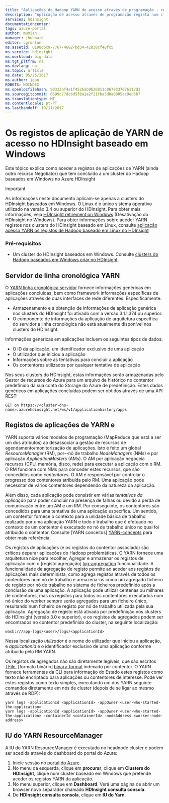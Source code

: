 ```yaml
---
title: "Aplicações do Hadoop YARN de acesso através de programação - registos do Azure | Microsoft Docs"
description: "Aplicação de acesso através de programação regista num cluster de Hadoop no HDInsight."
services: hdinsight
documentationcenter: 
tags: azure-portal
author: mumian
manager: jhubbard
editor: cgronlun
ms.assetid: 0198d6c9-7767-4682-bd34-42838cf48fc5
ms.service: hdinsight
ms.workload: big-data
ms.tgt_pltfrm: na
ms.devlang: na
ms.topic: article
ms.date: 05/25/2017
ms.author: jgao
ROBOTS: NOINDEX
ms.openlocfilehash: 90323af4a1f4526ab9b26811c8679337076112d1
ms.sourcegitcommit: 6699c77dcbd5f8a1a2f21fba3d0a0005ac9ed6b7
ms.translationtype: MT
ms.contentlocale: pt-PT
ms.lasthandoff: 10/11/2017
---
```

# <a name="access-yarn-application-logs-on-windows-based-hdinsight"></a>Os registos de aplicação de YARN de acesso no HDInsight baseado em Windows
Este tópico explica como aceder a registos de aplicações de YARN (ainda outro recurso Negotiator) que tem concluído a um cluster do Hadoop baseados em Windows no Azure HDInsight

> [!IMPORTANT]
> As informações neste documento aplicam-se apenas a clusters do HDInsight baseados em Windows. O Linux é o único sistema operativo utilizado na versão 3.4 ou superior do HDInsight. Para obter mais informações, veja [HDInsight retirement on Windows](hdinsight-component-versioning.md#hdinsight-windows-retirement) (Desativação do HDInsight no Windows). Para obter informações sobre aceder YARN registos nos clusters do HDInsight baseado em Linux, consulte [aplicação acesso YARN os registos de Hadoop baseado em Linux no HDInsight](hdinsight-hadoop-access-yarn-app-logs-linux.md)
>


### <a name="prerequisites"></a>Pré-requisitos
* Um cluster do HDInsight baseados em Windows.  Consulte [clusters do Hadoop baseados em Windows criar no HDInsight](hdinsight-hadoop-provision-linux-clusters.md).

## <a name="yarn-timeline-server"></a>Servidor de linha cronológica YARN
O <a href="http://hadoop.apache.org/docs/r2.4.0/hadoop-yarn/hadoop-yarn-site/TimelineServer.html" target="_blank">YARN linha cronológica servidor</a> fornece informações genéricas em aplicações concluídas, bem como framework informações específicas de aplicações através de duas interfaces de rede diferentes. Especificamente:

* Armazenamento e a obtenção de informações de aplicação genérica nos clusters do HDInsight foi ativado com a versão 3.1.1.374 ou superior.
* O componente de informações da aplicação de arquitetura específica do servidor a linha cronológica não está atualmente disponível nos clusters do HDInsight.

Informações genéricas em aplicações incluem os seguintes tipos de dados:

* O ID da aplicação, um identificador exclusivo de uma aplicação
* O utilizador que iniciou a aplicação
* Informações sobre as tentativas para concluir a aplicação
* Os contentores utilizados por qualquer tentativa de aplicação

Nos seus clusters do HDInsight, estas informações serão armazenadas pelo Gestor de recursos do Azure para um arquivo de histórico no contentor predefinido da sua conta do Storage do Azure de predefinição. Estes dados genéricos em aplicações concluídas podem ser obtidos através de uma API REST:

    GET on https://<cluster-dns-name>.azurehdinsight.net/ws/v1/applicationhistory/apps


## <a name="yarn-applications-and-logs"></a>Registos de aplicações de YARN e
YARN suporta vários modelos de programação (MapReduce que está a ser um dos atributos) ao desassociar a gestão de recursos de agendamento/monitorização de aplicações. Isto é feito um global *ResourceManager* (RM), por--nó de trabalho *NodeManagers* (NMs) e por aplicação *ApplicationMasters* (AMs). O AM por aplicação negoceia recursos (CPU, memória, disco, rede) para executar a aplicação com o RM. O RM funciona com NMs para conceder estes recursos, que são concedidos como *contentores*. O AM é responsável por controlar o progresso dos contentores atribuída pelo RM. Uma aplicação pode necessitar de vários contentores dependendo da natureza da aplicação.

Além disso, cada aplicação pode consistir em várias *tentativas da aplicação* para poder concluir na presença de falhas ou devido a perda de comunicação entre um AM e um RM. Por conseguinte, os contentores são concedidos para uma tentativa de uma aplicação específica. Um sentido, um contentor fornece o contexto para a unidade básica de trabalho realizado por uma aplicação YARN e todo o trabalho que é efetuado no contexto de um contentor é executado no nó de trabalho único no qual foi atribuído o contentor. Consulte [YARN conceitos] [ YARN-concepts] para obter mais referência.

Os registos de aplicações (e os registos do contentor associado) são críticos depurar aplicações do Hadoop problemáticas. O YARN fornece uma arquitetura nice para recolher, Agregar e armazenar os registos de aplicação com o [registo agregação] [ log-aggregation] funcionalidade. A funcionalidade de agregação de registo permite ao aceder aos registos de aplicações mais determinista, como agrega registos através de todos os contentores num nó de trabalho e armazena-os como um agregado ficheiro de registo por nó de trabalho no sistema de ficheiros predefinido após a conclusão de uma aplicação. A aplicação pode utilizar centenas ou milhares de contentores, mas os registos para todos os contentores executados num nó único do worker sempre serão agregados para um ficheiro único, resultando num ficheiro de registo por nó de trabalho utilizada pela sua aplicação. Agregação de registo está ativada por predefinição nos clusters do HDInsight (versão 3.0 e superior), e os registos de agregados podem ser encontrados no contentor predefinido do cluster, na seguinte localização:

    wasb:///app-logs/<user>/logs/<applicationId>

Nessa localização *utilizador* é o nome do utilizador que iniciou a aplicação, e *applicationId* é o identificador exclusivo de uma aplicação conforme atribuído pelo RM YARN.

Os registos de agregados não são diretamente legíveis, que são escritos [TFile][T-file], [formato binário] [ binary-format] indexado por contentor. O YARN fornece ferramentas da CLI para informação do Estado estes registos como texto não encriptado para aplicações ou contentores de interesse. Pode ver estes registos como texto simples, executando um dos YARN seguinte comandos diretamente em nós de cluster (depois de se ligar ao mesmo através de RDP):

    yarn logs -applicationId <applicationId> -appOwner <user-who-started-the-application>
    yarn logs -applicationId <applicationId> -appOwner <user-who-started-the-application> -containerId <containerId> -nodeAddress <worker-node-address>


## <a name="yarn-resourcemanager-ui"></a>IU do YARN ResourceManager
A IU do YARN ResourceManager é executado no headnode cluster e podem ser acedida através do dashboard do portal do Azure:

1. Inicie sessão no [portal do Azure](https://portal.azure.com/).
2. No menu da esquerda, clique em **procurar**, clique em **Clusters do HDInsight**, clique num cluster baseado em Windows que pretende aceder os registos YARN da aplicação.
3. No menu superior, clique em **Dashboard**. Verá uma página de abrir um browser novo separador chamado **HDInsight consulta consola**.
4. De **HDInsight consulta consola**, clique em **IU do Yarn**.

[YARN-timeline-server]:http://hadoop.apache.org/docs/r2.4.0/hadoop-yarn/hadoop-yarn-site/TimelineServer.html
[log-aggregation]:http://hortonworks.com/blog/simplifying-user-logs-management-and-access-in-yarn/
[T-file]:https://issues.apache.org/jira/secure/attachment/12396286/TFile%20Specification%2020081217.pdf
[binary-format]:https://issues.apache.org/jira/browse/HADOOP-3315
[YARN-concepts]:http://hortonworks.com/blog/apache-hadoop-yarn-concepts-and-applications/
